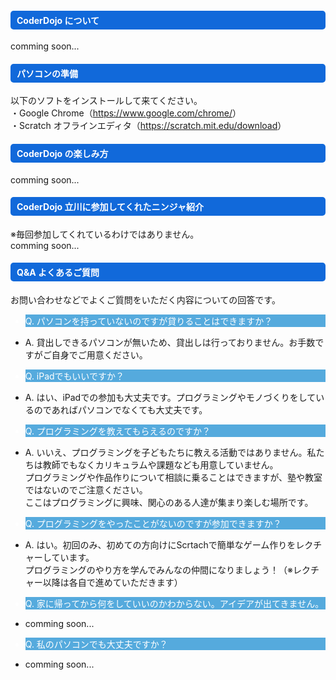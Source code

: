 ---
---
<div class="row">
  <div class="col-md-12">
    <h4 style="background-color:#1169da; border-radius: 5px; color:#FFFFFF; padding:5px 0px 5px 10px;">
        CoderDojo について
    </h4>
    comming soon...
    <h4 style="background-color:#1169da; border-radius: 5px; color:#FFFFFF; padding:5px 0px 5px 10px;">
      パソコンの準備
    </h4>
    <p>
      以下のソフトをインストールして来てください。<br/>
      ・Google Chrome（<a href="https://www.google.com/chrome/">https://www.google.com/chrome/</a>）<br/>
      ・Scratch オフラインエディタ（<a href="https://scratch.mit.edu/download">https://scratch.mit.edu/download</a>）<br/>
    </p>
    <h4 style="background-color:#1169da; border-radius: 5px; color:#FFFFFF; padding:5px 0px 5px 10px;">
        CoderDojo の楽しみ方
    </h4>
    comming soon...
    <h4 style="background-color:#1169da; border-radius: 5px; color:#FFFFFF; padding:5px 0px 5px 10px;">
        CoderDojo 立川に参加してくれたニンジャ紹介
    </h4>
    ※毎回参加してくれているわけではありません。<br/>
    comming soon...
    <h4 style="background-color:#1169da; border-radius: 5px; color:#FFFFFF; padding:5px 0px 5px 10px;">
        Q&A よくあるご質問
    </h4>
    <p class="pb-2">
      お問い合わせなどでよくご質問をいただく内容についての回答です。
    </p>
    <ul class="list-group">
      <li class="list-group-item" style="background-color:#55aadd; color:#FFFFFF;">Q. パソコンを持っていないのですが貸りることはできますか？</li>
      <li class="list-group-item">
        <p class="pb-2">
          A. 貸出しできるパソコンが無いため、貸出しは行っておりません。お手数ですがご自身でご用意ください。
        </p>
      </li>
      <li class="list-group-item" style="background-color:#55aadd; color:#FFFFFF;">Q. iPadでもいいですか？</li>
      <li class="list-group-item">
        <p class="pb-2">
          A. はい、iPadでの参加も大丈夫です。プログラミングやモノづくりをしているのであればパソコンでなくても大丈夫です。
        </p>
      </li>
      <li class="list-group-item" style="background-color:#55aadd; color:#FFFFFF;">Q. プログラミングを教えてもらえるのですか？</li>
      <li class="list-group-item">
        <p class="pb-2">
          A. いいえ、プログラミングを子どもたちに教える活動ではありません。私たちは教師でもなくカリキュラムや課題なども用意していません。<br/>
          プログラミングや作品作りについて相談に乗ることはできますが、塾や教室ではないのでご注意ください。<br/>
          ここはプログラミングに興味、関心のある人達が集まり楽しむ場所です。<br/>
        </p>
      </li>
      <li class="list-group-item" style="background-color:#55aadd; color:#FFFFFF;">Q. プログラミングをやったことがないのですが参加できますか？</li>
      <li class="list-group-item">
        <p class="pb-2">
          A. はい。初回のみ、初めての方向けにScrtachで簡単なゲーム作りをレクチャーしています。<br/>
          プログラミングのやり方を学んでみんなの仲間になりましょう！（※レクチャー以降は各自で進めていただきます）
        </p>
      </li>
      <li class="list-group-item" style="background-color:#55aadd; color:#FFFFFF;">Q. 家に帰ってから何をしていいのかわからない。アイデアが出てきません。</li>
      <li class="list-group-item">
        <p class="pb-2">
          comming soon...
        </p>
      </li>
      <li class="list-group-item" style="background-color:#55aadd; color:#FFFFFF;">Q. 私のパソコンでも大丈夫ですか？</li>
      <li class="list-group-item">
        <p class="pb-2">
          comming soon...
        </p>
      </li>
    </ul>
  </div>
</div>
